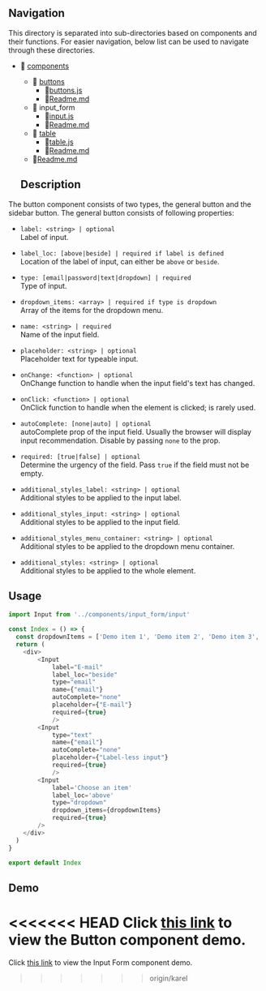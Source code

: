 ## Navigation

This directory is separated into sub-directories based on components and their functions. For easier navigation, below list can be used to navigate through these directories. 

- 📁 [components](./components/)
    - 📁 [buttons](../buttons/)
        - 📄[buttons.js](../buttons/buttons.js)
        - 📄[Readme.md](../buttons/readme.md)
    - 📁 input_form
        - 📄[input.js](./input.js)
        - 📄[Readme.md](./readme.md)
    - 📁 [table](../table/)
        - 📄[table.js](../table/table.js)
        - 📄[Readme.md](../table/readme.md)
    - 📄[Readme.md](../readme.md)

    ## Description

The button component consists of two types, the general button and the sidebar button. The general button consists of following properties:
- `label: <string> | optional` <br>
Label of input.
- `label_loc: [above|beside] | required if label is defined`<br>
Location of the label of input, can either be `above` or `beside`.
- `type: [email|password|text|dropdown] | required`<br>
Type of input.
- `dropdown_items: <array> | required if type is dropdown` <br>
Array of the items for the dropdown menu.
- `name: <string> | required` <br>
Name of the input field.
- `placeholder: <string> | optional` <br>
Placeholder text for typeable input.
- `onChange: <function> | optional` <br>
OnChange function to handle when the input field's text has changed.
- `onClick: <function> | optional` <br>
OnClick function to handle when the element is clicked; is rarely used.
- `autoComplete: [none|auto] | optional` <br>
autoComplete prop of the input field. Usually the browser will display input recommendation. Disable by passing `none` to the prop.
- `required: [true|false] | optional` <br>
Determine the urgency of the field. Pass `true` if the field must not be empty.
- `additional_styles_label: <string> | optional` <br>
Additional styles to be applied to the input label.
- `additional_styles_input: <string> | optional` <br> 
Additional styles to be applied to the input field.
- `additional_styles_menu_container: <string> | optional` <br> 
Additional styles to be applied to the dropdown menu container.

- `additional_styles: <string> | optional` <br> 
Additional styles to be applied to the whole element. 


## Usage
```js
import Input from '../components/input_form/input'

const Index = () => {
  const dropdownItems = ['Demo item 1', 'Demo item 2', 'Demo item 3', 'Demo item 4', 'Demo item 5', 'Demo item 6', 'Demo item 7', 'Demo item 8', 'Demo item 9']
  return (
    <div>
        <Input
            label="E-mail"
            label_loc="beside"
            type="email"
            name={"email"}
            autoComplete="none"
            placeholder={"E-mail"}
            required={true}
            />
        <Input
            type="text"
            name={"email"}
            autoComplete="none"
            placeholder={"Label-less input"}
            required={true}
            />
        <Input
            label='Choose an item'
            label_loc='above'
            type="dropdown"
            dropdown_items={dropdownItems}
            required={true}
        />
    </div>
  )
}

export default Index
```

## Demo
<<<<<<< HEAD
Click [this link](https://gtn-frontend.vercel.app/input) to view the Button component demo.
=======
Click [this link](https://gtn-frontend.vercel.app/input) to view the Input Form component demo.
>>>>>>> origin/karel
